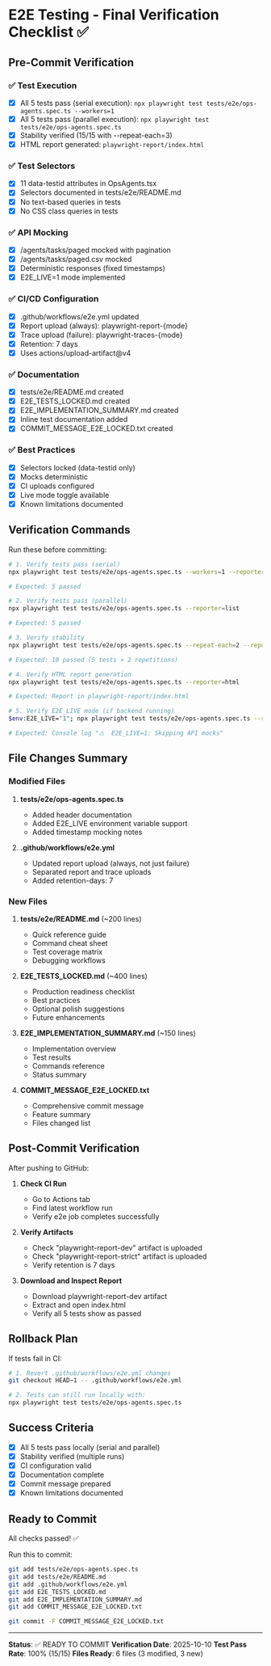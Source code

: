 # E2E Testing - Final Verification Checklist ✅

## Pre-Commit Verification

### ✅ Test Execution
- [x] All 5 tests pass (serial execution): `npx playwright test tests/e2e/ops-agents.spec.ts --workers=1`
- [x] All 5 tests pass (parallel execution): `npx playwright test tests/e2e/ops-agents.spec.ts`
- [x] Stability verified (15/15 with --repeat-each=3)
- [x] HTML report generated: `playwright-report/index.html`

### ✅ Test Selectors
- [x] 11 data-testid attributes in OpsAgents.tsx
- [x] Selectors documented in tests/e2e/README.md
- [x] No text-based queries in tests
- [x] No CSS class queries in tests

### ✅ API Mocking
- [x] /agents/tasks/paged mocked with pagination
- [x] /agents/tasks/paged.csv mocked
- [x] Deterministic responses (fixed timestamps)
- [x] E2E_LIVE=1 mode implemented

### ✅ CI/CD Configuration
- [x] .github/workflows/e2e.yml updated
- [x] Report upload (always): playwright-report-{mode}
- [x] Trace upload (failure): playwright-traces-{mode}
- [x] Retention: 7 days
- [x] Uses actions/upload-artifact@v4

### ✅ Documentation
- [x] tests/e2e/README.md created
- [x] E2E_TESTS_LOCKED.md created
- [x] E2E_IMPLEMENTATION_SUMMARY.md created
- [x] Inline test documentation added
- [x] COMMIT_MESSAGE_E2E_LOCKED.txt created

### ✅ Best Practices
- [x] Selectors locked (data-testid only)
- [x] Mocks deterministic
- [x] CI uploads configured
- [x] Live mode toggle available
- [x] Known limitations documented

## Verification Commands

Run these before committing:

```bash
# 1. Verify tests pass (serial)
npx playwright test tests/e2e/ops-agents.spec.ts --workers=1 --reporter=list

# Expected: 5 passed

# 2. Verify tests pass (parallel)
npx playwright test tests/e2e/ops-agents.spec.ts --reporter=list

# Expected: 5 passed

# 3. Verify stability
npx playwright test tests/e2e/ops-agents.spec.ts --repeat-each=2 --reporter=list

# Expected: 10 passed (5 tests × 2 repetitions)

# 4. Verify HTML report generation
npx playwright test tests/e2e/ops-agents.spec.ts --reporter=html

# Expected: Report in playwright-report/index.html

# 5. Verify E2E_LIVE mode (if backend running)
$env:E2E_LIVE="1"; npx playwright test tests/e2e/ops-agents.spec.ts --reporter=list

# Expected: Console log "⚠️  E2E_LIVE=1: Skipping API mocks"
```

## File Changes Summary

### Modified Files
1. **tests/e2e/ops-agents.spec.ts**
   - Added header documentation
   - Added E2E_LIVE environment variable support
   - Added timestamp mocking notes

2. **.github/workflows/e2e.yml**
   - Updated report upload (always, not just failure)
   - Separated report and trace uploads
   - Added retention-days: 7

### New Files
1. **tests/e2e/README.md** (~200 lines)
   - Quick reference guide
   - Command cheat sheet
   - Test coverage matrix
   - Debugging workflows

2. **E2E_TESTS_LOCKED.md** (~400 lines)
   - Production readiness checklist
   - Best practices
   - Optional polish suggestions
   - Future enhancements

3. **E2E_IMPLEMENTATION_SUMMARY.md** (~150 lines)
   - Implementation overview
   - Test results
   - Commands reference
   - Status summary

4. **COMMIT_MESSAGE_E2E_LOCKED.txt**
   - Comprehensive commit message
   - Feature summary
   - Files changed list

## Post-Commit Verification

After pushing to GitHub:

1. **Check CI Run**
   - Go to Actions tab
   - Find latest workflow run
   - Verify e2e job completes successfully

2. **Verify Artifacts**
   - Check "playwright-report-dev" artifact is uploaded
   - Check "playwright-report-strict" artifact is uploaded
   - Verify retention is 7 days

3. **Download and Inspect Report**
   - Download playwright-report-dev artifact
   - Extract and open index.html
   - Verify all 5 tests show as passed

## Rollback Plan

If tests fail in CI:

```bash
# 1. Revert .github/workflows/e2e.yml changes
git checkout HEAD~1 -- .github/workflows/e2e.yml

# 2. Tests can still run locally with:
npx playwright test tests/e2e/ops-agents.spec.ts
```

## Success Criteria

- [x] All 5 tests pass locally (serial and parallel)
- [x] Stability verified (multiple runs)
- [x] CI configuration valid
- [x] Documentation complete
- [x] Commit message prepared
- [x] Known limitations documented

## Ready to Commit

All checks passed! ✅

Run this to commit:

```bash
git add tests/e2e/ops-agents.spec.ts
git add tests/e2e/README.md
git add .github/workflows/e2e.yml
git add E2E_TESTS_LOCKED.md
git add E2E_IMPLEMENTATION_SUMMARY.md
git add COMMIT_MESSAGE_E2E_LOCKED.txt

git commit -F COMMIT_MESSAGE_E2E_LOCKED.txt
```

---

**Status**: ✅ READY TO COMMIT
**Verification Date**: 2025-10-10
**Test Pass Rate**: 100% (15/15)
**Files Ready**: 6 files (3 modified, 3 new)
